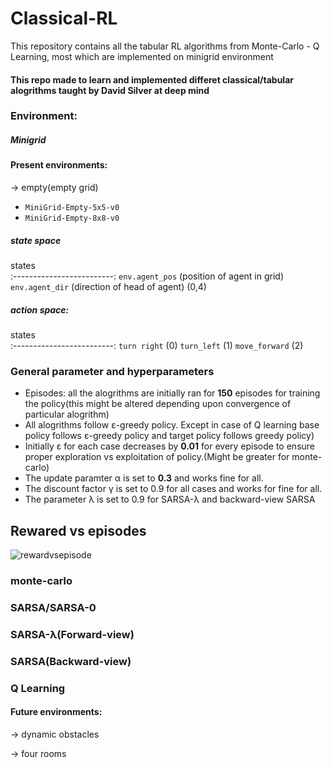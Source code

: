 # Classical-RL
This repository contains all the tabular RL algorithms  from Monte-Carlo - Q Learning, most which are implemented on minigrid environment
#### This repo made to learn and implemented differet classical/tabular alogrithms taught by David Silver at deep mind
### Environment:
#####  Minigrid
#### Present environments:

-> empty(empty grid)
- `MiniGrid-Empty-5x5-v0`
- `MiniGrid-Empty-8x8-v0`


#####   state space




states         
:-------------------------:
`env.agent_pos` (position of agent in grid)
`env.agent_dir` (direction of head of agent) (0,4)

##### action space:
states         
:-------------------------:
```turn right``` (0)
```turn_left``` (1)
```move_forward``` (2)








### General parameter and hyperparameters
- Episodes: all the alogrithms are initially ran for **150** episodes for training the policy(this might be altered depending upon convergence of particular alogrithm)
- All alogrithms follow ε-greedy policy. Except in case of Q learning base policy follows ε-greedy policy and target policy follows greedy policy)
- Initially ε for each case decreases by **0.01** for every episode to ensure proper exploration vs exploitation of policy.(Might be greater for monte-carlo)
- The update paramter α is set to **0.3** and works fine for all.
- The discount factor γ is set to 0.9 for all cases and works for fine for all.
- The parameter λ is set to 0.9 for SARSA-λ and backward-view SARSA
## Rewared vs episodes
![rewardvsepisode](https://user-images.githubusercontent.com/92177410/227320270-a1e90df2-b97e-48f8-80de-48d649d27bfa.png)

### monte-carlo
### SARSA/SARSA-0
### SARSA-λ(Forward-view)
### SARSA(Backward-view)
### Q Learning



#### Future environments:
 -> dynamic obstacles
 
 
 -> four rooms
